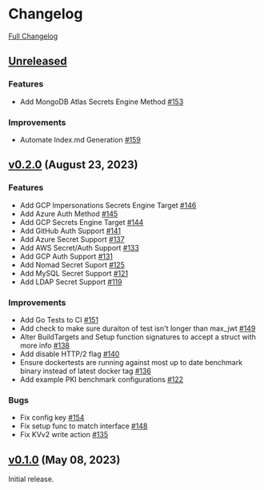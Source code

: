 # Changelog

[Full Changelog](https://github.com/hashicorp/vault-benchmark/compare/v0.1.0...HEAD)

## [Unreleased](https://github.com/hashicorp/vault-benchmark/tree/HEAD)

### Features

- Add MongoDB Atlas Secrets Engine Method [\#153](https://github.com/hashicorp/vault-benchmark/pull/153)

### Improvements

- Automate Index.md Generation [\#159](https://github.com/hashicorp/vault-benchmark/pull/159)

## [v0.2.0](https://github.com/hashicorp/vault-benchmark/tree/v0.2.0) (August 23, 2023)

### Features

- Add GCP Impersonations Secrets Engine Target [\#146](https://github.com/hashicorp/vault-benchmark/pull/146)
- Add Azure Auth Method [\#145](https://github.com/hashicorp/vault-benchmark/pull/145)
- Add GCP Secrets Engine Target [\#144](https://github.com/hashicorp/vault-benchmark/pull/144)
- Add GitHub Auth Support [\#141](https://github.com/hashicorp/vault-benchmark/pull/141)
- Add Azure Secret Support [\#137](https://github.com/hashicorp/vault-benchmark/pull/137)
- Add AWS Secret/Auth Support [\#133](https://github.com/hashicorp/vault-benchmark/pull/133)
- Add GCP Auth Support [\#131](https://github.com/hashicorp/vault-benchmark/pull/131)
- Add Nomad Secret Suport [\#125](https://github.com/hashicorp/vault-benchmark/pull/125)
- Add MySQL Secret Support [\#121](https://github.com/hashicorp/vault-benchmark/pull/121)
- Add LDAP Secret Support [\#119](https://github.com/hashicorp/vault-benchmark/pull/119)

### Improvements

- Add Go Tests to CI [\#151](https://github.com/hashicorp/vault-benchmark/pull/151)
- Add check to make sure duraiton of test isn't longer than max_jwt [\#149](https://github.com/hashicorp/vault-benchmark/pull/149)
- Alter BuildTargets and Setup function signatures to accept a struct with more info [\#138](https://github.com/hashicorp/vault-benchmark/pull/138)
- Add disable HTTP/2 flag [\#140](https://github.com/hashicorp/vault-benchmark/pull/140)
- Ensure dockertests are running against most up to date benchmark binary instead of latest docker tag [\#136](https://github.com/hashicorp/vault-benchmark/pull/136)
- Add example PKI benchmark configurations [\#122](https://github.com/hashicorp/vault-benchmark/pull/122)

### Bugs

- Fix config key [\#154](https://github.com/hashicorp/vault-benchmark/pull/154)
- Fix setup func to match interface [\#148](https://github.com/hashicorp/vault-benchmark/pull/148)
- Fix KVv2 write action [\#135](https://github.com/hashicorp/vault-benchmark/pull/135)

## [v0.1.0](https://github.com/hashicorp/vault-benchmark/tree/v0.1.0) (May 08, 2023)

Initial release.
